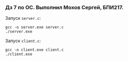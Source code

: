 ### Дз 7 по ОС. Выполнил Мохов Сергей, БПИ217.

Запуск ```server.c```:
```
gcc -o server.exe server.c
./server.exe
```

Запуск ```client.c```:
```
gcc -o client.exe client.c
./client.exe
```